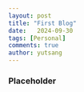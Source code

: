 ```yaml
---
layout: post
title: "First Blog"
date:   2024-09-30
tags: [Personal]
comments: true
author: yutsang
---
```


### Placeholder